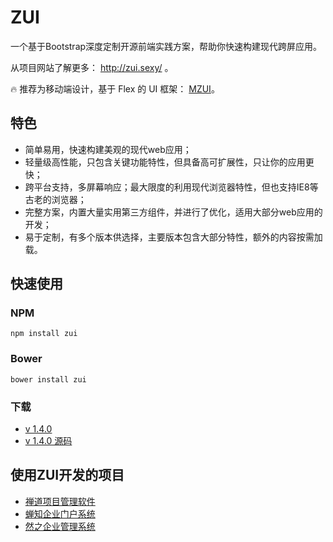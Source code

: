 # ZUI

一个基于Bootstrap深度定制开源前端实践方案，帮助你快速构建现代跨屏应用。

从项目网站了解更多： http://zui.sexy/ 。

🔥 推荐为移动端设计，基于 Flex 的 UI 框架： [MZUI](http://zui.sexy/m/)。

## 特色

- 简单易用，快速构建美观的现代web应用；
- 轻量级高性能，只包含关键功能特性，但具备高可扩展性，只让你的应用更快；
- 跨平台支持，多屏幕响应；最大限度的利用现代浏览器特性，但也支持IE8等古老的浏览器；
- 完整方案，内置大量实用第三方组件，并进行了优化，适用大部分web应用的开发；
- 易于定制，有多个版本供选择，主要版本包含大部分特性，额外的内容按需加载。

## 快速使用

### NPM

```
npm install zui
```

### Bower

```
bower install zui
```

### 下载

 - [v 1.4.0](http://z.com/docs/download/zui-1.4.0-dist.zip)
 - [v 1.4.0 源码](https://github.com/easysoft/zui/archive/v1.4.0.zip)

## 使用ZUI开发的项目

- [禅道项目管理软件](http://zentao.net)
- [蝉知企业门户系统](http://chanzhi.org)
- [然之企业管理系统](http://ranzhi.org)
